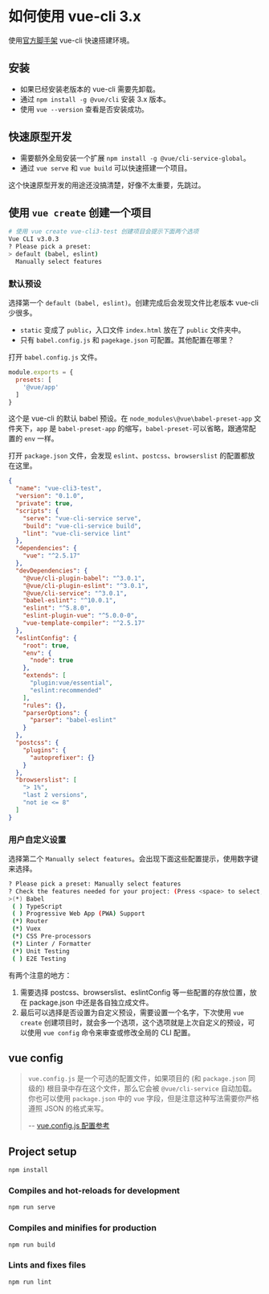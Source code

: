 # 如何使用 vue-cli 3.x

使用[官方脚手架](https://cli.vuejs.org/zh/) vue-cli 快速搭建环境。

## 安装

- 如果已经安装老版本的 vue-cli 需要先卸载。
- 通过 `npm install -g @vue/cli` 安装 3.x 版本。
- 使用 `vue --version` 查看是否安装成功。

## 快速原型开发

- 需要额外全局安装一个扩展 `npm install -g @vue/cli-service-global`。
- 通过 `vue serve` 和 `vue build` 可以快速搭建一个项目。

这个快速原型开发的用途还没搞清楚，好像不太重要，先跳过。

## 使用 `vue create` 创建一个项目

```sh
# 使用 vue create vue-cli3-test 创建项目会提示下面两个选项
Vue CLI v3.0.3
? Please pick a preset:
> default (babel, eslint)
  Manually select features
```

### 默认预设

选择第一个 `default (babel, eslint)`。创建完成后会发现文件比老版本 vue-cli 少很多。

- `static` 变成了 `public`，入口文件 `index.html` 放在了 `public` 文件夹中。
- 只有 `babel.config.js` 和 `pagekage.json` 可配置。其他配置在哪里？

打开 `babel.config.js` 文件。

```js
module.exports = {
  presets: [
    '@vue/app'
  ]
}
```

这个是 vue-cli 的默认 babel 预设。在 `node_modules\@vue\babel-preset-app` 文件夹下，`app` 是 `babel-preset-app` 的缩写，`babel-preset-`可以省略，跟通常配置的 `env` 一样。

打开 `package.json` 文件，会发现 `eslint`、`postcss`、`browserslist` 的配置都放在这里。

```json
{
  "name": "vue-cli3-test",
  "version": "0.1.0",
  "private": true,
  "scripts": {
    "serve": "vue-cli-service serve",
    "build": "vue-cli-service build",
    "lint": "vue-cli-service lint"
  },
  "dependencies": {
    "vue": "^2.5.17"
  },
  "devDependencies": {
    "@vue/cli-plugin-babel": "^3.0.1",
    "@vue/cli-plugin-eslint": "^3.0.1",
    "@vue/cli-service": "^3.0.1",
    "babel-eslint": "^10.0.1",
    "eslint": "^5.8.0",
    "eslint-plugin-vue": "^5.0.0-0",
    "vue-template-compiler": "^2.5.17"
  },
  "eslintConfig": {
    "root": true,
    "env": {
      "node": true
    },
    "extends": [
      "plugin:vue/essential",
      "eslint:recommended"
    ],
    "rules": {},
    "parserOptions": {
      "parser": "babel-eslint"
    }
  },
  "postcss": {
    "plugins": {
      "autoprefixer": {}
    }
  },
  "browserslist": [
    "> 1%",
    "last 2 versions",
    "not ie <= 8"
  ]
}
```

### 用户自定义设置

选择第二个 `Manually select features`。会出现下面这些配置提示，使用数字键来选择。

```sh
? Please pick a preset: Manually select features
? Check the features needed for your project: (Press <space> to select, <a> to toggle all, <i> to invert selection)
>(*) Babel
 ( ) TypeScript
 ( ) Progressive Web App (PWA) Support
 (*) Router
 (*) Vuex
 (*) CSS Pre-processors
 (*) Linter / Formatter
 (*) Unit Testing
 ( ) E2E Testing
 ```

 有两个注意的地方：

1. 需要选择 postcss、browserslist、eslintConfig 等一些配置的存放位置，放在 package.json 中还是各自独立成文件。
2. 最后可以选择是否设置为自定义预设，需要设置一个名字，下次使用 `vue create` 创建项目时，就会多一个选项，这个选项就是上次自定义的预设，可以使用 `vue config` 命令来审查或修改全局的 CLI 配置。

## vue config

> `vue.config.js` 是一个可选的配置文件，如果项目的 (和 `package.json` 同级的) 根目录中存在这个文件，那么它会被 `@vue/cli-service` 自动加载。你也可以使用 `package.json` 中的 `vue` 字段，但是注意这种写法需要你严格遵照 JSON 的格式来写。
>
> -- [vue.config.js 配置参考](https://cli.vuejs.org/zh/config/#vue-config-js)

## Project setup

```sh
npm install
```

### Compiles and hot-reloads for development

```sh
npm run serve
```

### Compiles and minifies for production

```sh
npm run build
```

### Lints and fixes files

```sh
npm run lint
```